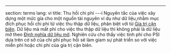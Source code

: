 ---
section: terms
lang: vi
title: Thu hồi chi phí
---í
Nguyên tắc của việc xây dựng một mức gía cho một nguồn tài nguyên ví dụ như dữ liệu,nhằm mục đích phục hồi chi phí từ việc thu thập dữ liệu, phân biệt với từ [Gía trị cận biên](../marginal-cost/). Dữ liệu mà mất phí cho việc thu thập dữ liệu thì không phải là dữ liệu mở theo [Định nghĩa dữ liệu mở](../open-definition/). Nghiên cứu cho thấy việc tính phí cho PSI dựa trên cơ sở của chi phí phục hồi sẽ làm giam sự phát triển so với việc miễn phí hoặc chi phí của gía trị cận biên.
